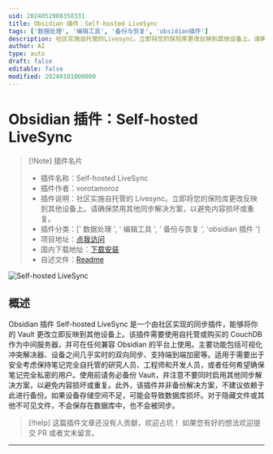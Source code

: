 ```yaml
---
uid: 2024052908350331
title: Obsidian 插件：Self-hosted LiveSync
tags: ['数据处理', '编辑工具', '备份与恢复', 'obsidian插件']
description: 社区实施自托管的Livesync。立即将您的保险库更改反映到其他设备上。请确保禁用其他同步解决方案，以避免内容损坏或重复。
author: AI
type: auto
draft: false
editable: false
modified: 20240101000000
---
```


# Obsidian 插件：Self-hosted LiveSync

> [!Note] 插件名片
> - 插件名称：Self-hosted LiveSync
> - 插件作者：vorotamoroz
> - 插件说明：社区实施自托管的 Livesync。立即将您的保险库更改反映到其他设备上。请确保禁用其他同步解决方案，以避免内容损坏或重复。
> - 插件分类：[' 数据处理 ', ' 编辑工具 ', ' 备份与恢复 ', 'obsidian 插件 ']
> - 项目地址：[点我访问](https://github.com/vrtmrz/obsidian-livesync)
> - 国内下载地址：[下载安装](https://pkmer.cn/products/plugin/pluginMarket/?obsidian-livesync)
> - 自述文件：[Readme](https://ghproxy.net/https://raw.githubusercontent.com/vrtmrz/obsidian-livesync/main/README.md)

![Self-hosted LiveSync](https://cdn.pkmer.cn/covers/obsidian-livesync_new.gif!pkmer)

## 概述

Obsidian 插件 Self-hosted LiveSync 是一个由社区实现的同步插件，能够将你的 Vault 更改立即反映到其他设备上。该插件需要使用自托管或购买的 CouchDB 作为中间服务器，并可在任何兼容 Obsidian 的平台上使用。主要功能包括可视化冲突解决器、设备之间几乎实时的双向同步、支持端到端加密等。适用于需要出于安全考虑保持笔记完全自托管的研究人员、工程师和开发人员，或者任何希望确保笔记完全私密的用户。使用前请务必备份 Vault，并注意不要同时启用其他同步解决方案，以避免内容损坏或重复。此外，该插件并非备份解决方案，不建议依赖于此进行备份。如果设备存储空间不足，可能会导致数据库损坏。对于隐藏文件或其他不可见文件，不会保存在数据库中，也不会被同步。

> [!help]
> 这篇插件文章还没有人贡献，欢迎占坑！
> 如果您有好的想法欢迎提交 PR 或者文末留言。

---




